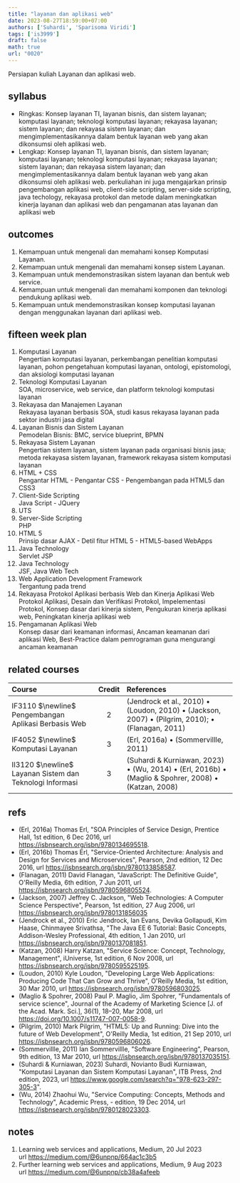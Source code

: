 ```yaml
---
title: "layanan dan aplikasi web"
date: 2023-08-27T18:59:00+07:00
authors: ['Suhardi', 'Sparisoma Viridi']
tags: ['is3999']
draft: false
math: true
url: "0020"
---
```

Persiapan kuliah Layanan dan aplikasi web.


## syllabus
+ Ringkas: Konsep layanan TI, layanan bisnis, dan sistem layanan; komputasi layanan; teknologi komputasi layanan; rekayasa layanan; sistem layanan; dan rekayasa sistem layanan; dan mengimplementasikannya dalam bentuk layanan web yang akan dikonsumsi oleh aplikasi web.
+ Lengkap: Konsep layanan TI, layanan bisnis, dan sistem layanan; komputasi layanan; teknologi komputasi layanan; rekayasa layanan; sistem layanan; dan rekayasa sistem layanan; dan mengimplementasikannya dalam bentuk layanan web yang akan dikonsumsi oleh aplikasi web. perkuliahan ini juga mengajarkan prinsip pengembangan aplikasi web, client-side scripting, server-side scripting, java techology, rekayasa protokol dan metode dalam meningkatkan kinerja layanan dan aplikasi web dan pengamanan atas layanan dan aplikasi web


## outcomes
1. Kemampuan untuk mengenali dan memahami konsep Komputasi Layanan.
1. Kemampuan untuk mengenali dan memahami konsep sistem Layanan.
3. Kemampuan untuk mendemonstrasikan sistem layanan dan bentuk web service.
4. Kemampuan untuk mengenali dan memahami komponen dan teknologi pendukung aplikasi web.
5. Kemampuan untuk mendemonstrasikan konsep komputasi layanan dengan menggunakan layanan dari aplikasi web.


## fifteen week plan
1. Komputasi Layanan \
Pengertian komputasi layanan, perkembangan penelitian komputasi layanan, pohon pengetahuan komputasi layanan, ontologi, epistomologi, dan aksiologi komputasi layanan
2. Teknologi Komputasi Layanan \
SOA, microservice, web service, dan platform teknologi komputasi layanan
3. Rekayasa dan Manajemen Layanan \
Rekayasa layanan berbasis SOA, studi kasus rekayasa layanan pada sektor industri jasa digital
4. Layanan Bisnis dan Sistem Layanan \
Pemodelan Bisnis: BMC, service blueprint, BPMN
5. Rekayasa Sistem Layanan \
Pengertian sistem layanan, sistem layanan pada organisasi bisnis jasa; metoda rekayasa sistem layanan, framework rekayasa sistem komputasi layanan
6. HTML + CSS \
Pengantar HTML - Pengantar CSS - Pengembangan pada HTML5 dan CSS3
7.  Client-Side Scripting \
Java Script - JQuery
8. UTS	
9. Server-Side Scripting \
PHP
10. HTML 5 \
Prinsip dasar AJAX - Detil fitur HTML 5 - HTML5-based WebApps
11. Java Technology \
Servlet JSP
12. Java Technology \
JSF, Java Web Tech
13. Web Application Development Framework \
Tergantung pada trend
14. Rekayasa Protokol Aplikasi berbasis Web dan Kinerja Aplikasi Web \
Protokol Aplikasi, Desain dan Verifikasi Protokol, Impelementasi Protokol, Konsep dasar dari kinerja sistem, Pengukuran kinerja aplikasi web, Peningkatan kinerja aplikasi web
15.	Pengamanan Aplikasi Web \
Konsep dasar dari keamanan informasi, Ancaman keamanan dari aplikasi Web, Best-Practice dalam pemrograman guna mengurangi ancaman keamanan


## related courses
Course | Credit | References
:- | :-: | :-
IF3110 $\newline$ Pengembangan Aplikasi Berbasis Web | 2 | (Jendrock et al., 2010) &bull; (Loudon, 2010) &bull; (Jackson, 2007) &bull; (Pilgrim, 2010); &bull; (Flanagan, 2011)
IF4052 $\newline$ Komputasi Layanan | 3 | (Erl, 2016a) &bull; (Sommervillle, 2011)
II3120 $\newline$ Layanan Sistem dan Teknologi Informasi | 3 | (Suhardi & Kurniawan, 2023) &bull; (Wu, 2014) &bull; (Erl, 2016b) &bull; (Maglio & Spohrer, 2008) &bull; (Katzan, 2008)


## refs
+ (Erl, 2016a) Thomas Erl, "SOA Principles of Service Design, Prentice Hall, 1st edition, 6 Dec 2016, url https://isbnsearch.org/isbn/9780134695518.
+ (Erl, 2016b) Thomas Erl, "Service-Oriented Architecture: Analysis and Design for Services and Microservices", Pearson, 2nd edition, 12 Dec 2016, url https://isbnsearch.org/isbn/9780133858587.
+ (Flanagan, 2011) David Flanagan, "JavaScript: The Definitive Guide", O'Reilly Media, 6th edition, 7 Jun 2011, url https://isbnsearch.org/isbn/9780596805524.
+ (Jackson, 2007) Jeffrey C. Jackson, "Web Technologies: A Computer Science Perspective", Pearson, 1st edition, 27 Aug 2006, url https://isbnsearch.org/isbn/9780131856035
+ (Jendrock et al., 2010) Eric Jendrock, Ian Evans, Devika Gollapudi, Kim Haase, Chinmayee Srivathsa, "The Java EE 6 Tutorial: Basic Concepts, Addison-Wesley Professional, 4th edition, 1 Jan  2010, url https://isbnsearch.org/isbn/9780137081851.
+ (Katzan, 2008) Harry Katzan, "Service Science: Concept, Technology, Management", iUniverse, 1st edition, 6 Nov 2008, url https://isbnsearch.org/isbn/9780595525195.
+ (Loudon, 2010) Kyle Loudon, "Developing Large Web Applications: Producing Code That Can Grow and Thrive", O'Reilly Media, 1st edition, 30 Mar 2010, url https://isbnsearch.org/isbn/9780596803025.
+ (Maglio & Spohrer, 2008) Paul P. Maglio, Jim Spohrer, "Fundamentals of service science", Journal of the Academy of Marketing Science [J. of the Acad. Mark. Sci.], 36(1), 18–20, Mar 2008, url https://doi.org/10.1007/s11747-007-0058-9.
+ (Pilgrim, 2010) Mark Pilgrim, "HTML5: Up and Running: Dive into the future of Web Development", O'Reilly Media, 1st edition, 21 Sep 2010, url https://isbnsearch.org/isbn/9780596806026.
+ (Sommervillle, 2011) Ian Sommervillle, "Software Engineering", Pearson, 9th edition, 13 Mar 2010, url https://isbnsearch.org/isbn/9780137035151.
+ (Suhardi & Kurniawan, 2023) Suhardi, Novianto Budi Kurniawan, "Komputasi Layanan dan Sistem Komputasi Layanan", ITB Press, 2nd edition, 2023, url https://www.google.com/search?q="978-623-297-305-3".
+ (Wu, 2014) Zhaohui Wu, "Service Computing: Concepts, Methods and Technology", Academic Press, - edition, 19 Dec 2014, url https://isbnsearch.org/isbn/9780128023303.


## notes
1. Learning web services and applications, Medium, 20 Jul 2023 \
url https://medium.com/@6unpnp/664ac1c3b5
2. Further learning web services and applications, Medium, 9 Aug 2023 \
url https://medium.com/@6unpnp/cb38a4afeeb